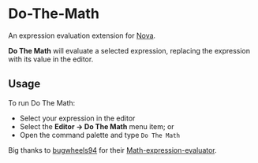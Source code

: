 # Do-The-Math
An expression evaluation extension for [Nova](https://nova.app/).

**Do The Math** will evaluate a selected expression, replacing the expression with its value in the editor.

## Usage

To run Do The Math:

- Select your expression in the editor
- Select the **Editor → Do The Math** menu item; or
- Open the command palette and type `Do The Math`

Big thanks to [bugwheels94](https://github.com/bugwheels94) for their [Math-expression-evaluator](http://bugwheels94.github.io/math-expression-evaluator/).


